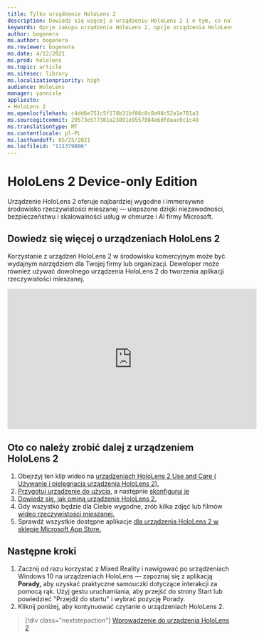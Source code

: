 ```yaml
---
title: Tylko urządzenie HoloLens 2
description: Dowiedz się więcej o urządzeniu HoloLens 2 i o tym, co należy zrobić po otrzymaniu własnego urządzenia.
keywords: Opcje zakupu urządzenia HoloLens 2, opcje urządzenia HoloLens, Developer Edition
author: bogenera
ms.author: bogenera
ms.reviewer: bogenera
ms.date: 4/12/2021
ms.prod: hololens
ms.topic: article
ms.sitesec: library
ms.localizationpriority: high
audience: HoloLens
manager: yannisle
appliesto:
- HoloLens 2
ms.openlocfilehash: c4dd6e751c5f178b31bf86c0c8a98c52a1e781a3
ms.sourcegitcommit: 29573e577381a23891e9557884a6dfdaac0c1c48
ms.translationtype: MT
ms.contentlocale: pl-PL
ms.lasthandoff: 05/25/2021
ms.locfileid: "111379806"
---
```

# <a name="hololens-2-device-only-edition"></a>HoloLens 2 Device-only Edition

Urządzenie HoloLens 2 oferuje najbardziej wygodne i immersywne środowisko rzeczywistości mieszanej — ulepszone dzięki niezawodności, bezpieczeństwu i skalowalności usług w chmurze i AI firmy Microsoft.

## <a name="learn-about-hololens-2"></a>Dowiedz się więcej o urządzeniach HoloLens 2
Korzystanie z urządzeń HoloLens 2 w środowisku komercyjnym może być wydajnym narzędziem dla Twojej firmy lub organizacji. Deweloper może również używać dowolnego urządzenia HoloLens 2 do tworzenia aplikacji rzeczywistości mieszanej.

<iframe width="560" height="315" src="https://www.youtube.com/embed/XwOnHqiNAeU" frameborder="0" allow="accelerometer; autoplay; clipboard-write; encrypted-media; gyroscope; picture-in-picture" allowfullscreen></iframe>

## <a name="heres-what-to-do-next-with-the-hololens-2"></a>Oto co należy zrobić dalej z urządzeniem HoloLens 2

1. Obejrzyj ten klip wideo na [urządzeniach HoloLens 2 Use and Care ( Używanie i pielęgnacja urządzenia HoloLens 2).](https://docs.microsoft.com/hololens/hololens2-maintenance##HoloLens-2-Use-and-Care)
1. [Przygotuj urządzenie do użycia,](https://docs.microsoft.com/hololens/hololens2-setup) a następnie [skonfiguruj je](https://docs.microsoft.com/hololens/hololens2-start)
1. [Dowiedz się, jak ominą urządzenie HoloLens 2.](https://docs.microsoft.com/hololens/holographic-home)
1. Gdy wszystko będzie dla Ciebie wygodne, zrób kilka zdjęć lub filmów [wideo rzeczywistości mieszanej.](https://docs.microsoft.com/hololens/holographic-photos-and-videos)
1. Sprawdź wszystkie dostępne aplikacje [dla urządzenia HoloLens 2 w sklepie Microsoft App Store.](https://docs.microsoft.com/hololens/holographic-store-apps)

## <a name="next-steps"></a>Następne kroki

1. Zacznij od razu korzystać z Mixed Reality i nawigować po urządzeniach Windows 10 na urządzeniach HoloLens — zapoznaj się z aplikacją **Porady,** aby uzyskać praktyczne samouczki dotyczące interakcji za pomocą rąk. Użyj gestu uruchamiania, aby przejść do strony Start lub powiedzieć "Przejdź do startu" i wybrać pozycję Porady.
1. Kliknij poniżej, aby kontynuować czytanie o urządzeniach HoloLens 2.

> [!div class="nextstepaction"]
> [Wprowadzenie do urządzenia HoloLens 2](hololens2-basic-usage.md)